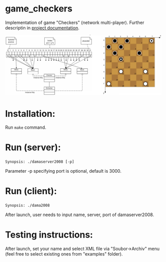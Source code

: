 # game_checkers

Implementation of game "Checkers" (network multi-player). Further descriptin in [project documentation](https://github.com/xbendl/game_checkers/blob/master/documentation.pdf).

![GUI](https://github.com/xbendl/game_checkers/blob/master/figx.png)

Installation:
=====
Run `make` command.

Run (server):
=====
```Synopsis: ./damaserver2008 [-p]```

Parameter -p specifying port is optional, default is 3000.

Run (client):
=====
```Synopsis: ./dama2008```

After launch, user needs to input name, server, port of damaserver2008.

Testing instructions:
=====
After launch, set your name and select XML file via "Soubor->Archiv" menu (feel free to select existing ones from "examples" folder). 

